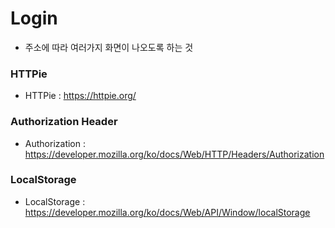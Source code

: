 # Login

- 주소에 따라 여러가지 화면이 나오도록 하는 것

### HTTPie

- HTTPie : https://httpie.org/

### Authorization Header

- Authorization : https://developer.mozilla.org/ko/docs/Web/HTTP/Headers/Authorization

### LocalStorage

- LocalStorage : https://developer.mozilla.org/ko/docs/Web/API/Window/localStorage
